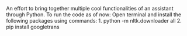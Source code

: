 An effort to bring together multiple cool functionalities of an assistant through Python.
To run the code as of now:
	Open terminal and install the following packages using commands:
		1. python -m nltk.downloader all
		2. pip install googletrans
